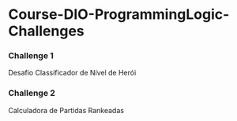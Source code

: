 # Course-DIO-ProgrammingLogic-Challenges

### Challenge 1
Desafio Classificador de Nível de Herói

### Challenge 2
Calculadora de Partidas Rankeadas
